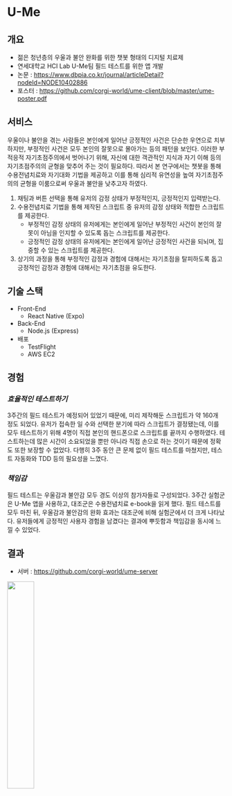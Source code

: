 # U-Me

## 개요

- 젊은 청년층의 우울과 불안 완화를 위한 챗봇 형태의 디지털 치료제
- 연세대학교 HCI Lab U-Me팀 필드 테스트를 위한 앱 개발
- 논문 : https://www.dbpia.co.kr/journal/articleDetail?nodeId=NODE10402886
- 포스터 : https://github.com/corgi-world/ume-client/blob/master/ume-poster.pdf

## 서비스

우울이나 불안을 겪는 사람들은 본인에게 일어난 긍정적인 사건은 단순한 우연으로 치부하지만, 부정적인 사건은 모두 본인의 잘못으로 몰아가는 등의 패턴을 보인다. 이러한 부적응적 자기초점주의에서 벗어나기 위해, 자신에 대한 객관적인 지식과 자기 이해 등의 자기초점주의의 균형을 맞추어 주는 것이 필요하다. 따라서 본 연구에서는 챗봇을 통해 수용전념치료와 자기대화 기법을 제공하고 이를 통해 심리적 유연성을 높여 자기초점주의의 균형을 이룸으로써 우울과 불안을 낮추고자 하였다.

1. 채팅과 버튼 선택을 통해 유저의 감정 상태가 부정적인지, 긍정적인지 입력받는다.
2. 수용전념치료 기법을 통해 제작된 스크립트 중 유저의 감정 상태와 적합한 스크립트를 제공한다.
   - 부정적인 감정 상태의 유저에게는 본인에게 일어난 부정적인 사건이 본인의 잘못이 아님을 인지할 수 있도록 돕는 스크립트를 제공한다.
   - 긍정적인 감정 상태의 유저에게는 본인에게 일어난 긍정적인 사건을 되뇌며, 집중할 수 있는 스크립트를 제공한다.
3. 상기의 과정을 통해 부정적인 감정과 경험에 대해서는 자기초점을 탈피하도록 돕고 긍정적인 감정과 경험에 대해서는 자기초점을 유도한다.

## 기술 스택

- Front-End
  - React Native (Expo)
- Back-End
  - Node.js (Express)
- 배포
  - TestFlight
  - AWS EC2

## 경험

### _효율적인 테스트하기_

3주간의 필드 테스트가 예정되어 있었기 때문에, 미리 제작해둔 스크립트가 약 160개 정도 되었다. 유저가 접속한 일 수와 선택한 분기에 따라 스크립트가 결정됐는데, 이를 모두 테스트하기 위해 4명이 직접 본인의 핸드폰으로 스크립트를 끝까지 수행하였다. 테스트하는데 많은 시간이 소요되었을 뿐만 아니라 직접 손으로 하는 것이기 때문에 정확도 또한 보장할 수 없었다. 다행히 3주 동안 큰 문제 없이 필드 테스트를 마쳤지만, 테스트 자동화와 TDD 등의 필요성을 느꼈다.

### _책임감_

필드 테스트는 우울감과 불안감 모두 경도 이상의 참가자들로 구성되었다. 3주간 실험군은 U-Me 앱을 사용하고, 대조군은 수용전념치료 e-book을 읽게 했다. 필드 테스트를 모두 마친 뒤, 우울감과 불안감의 완화 효과는 대조군에 비해 실험군에서 더 크게 나타났다. 유저들에게 긍정적인 사용자 경험을 남겼다는 결과에 뿌듯함과 책임감을 동시에 느낄 수 있었다.

## 결과

- 서버 : https://github.com/corgi-world/ume-server

<img src="./ume-preview.gif" width="35%" />
